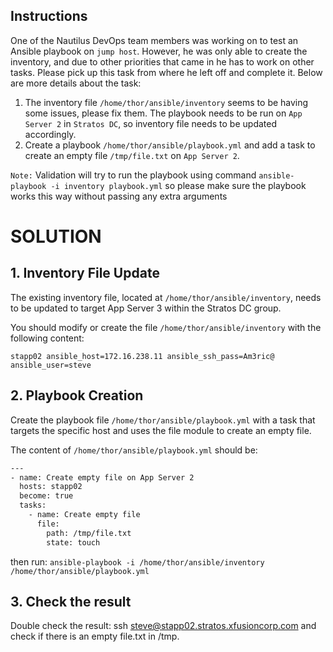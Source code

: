 ## Instructions

One of the Nautilus DevOps team members was working on to test an Ansible playbook on `jump host`. However, he was only able to create the inventory, and due to other 
priorities that came in he has to work on other tasks. Please pick up this task from where he left off and complete it. Below are more details about the task:

1. The inventory file `/home/thor/ansible/inventory` seems to be having some issues, please fix them. The playbook needs to be run on `App Server 2` in `Stratos DC`, so inventory file needs to be updated accordingly.
2. Create a playbook `/home/thor/ansible/playbook.yml` and add a task to create an empty file `/tmp/file.txt` on `App Server 2`.

`Note:` Validation will try to run the playbook using command `ansible-playbook -i inventory playbook.yml` so please make sure the playbook works this way without passing any extra arguments


# SOLUTION

## 1. Inventory File Update
The existing inventory file, located at `/home/thor/ansible/inventory`, needs to be updated to target App Server 3 within the Stratos DC group.

You should modify or create the file `/home/thor/ansible/inventory` with the following content:

`stapp02 ansible_host=172.16.238.11 ansible_ssh_pass=Am3ric@ ansible_user=steve`

## 2. Playbook Creation
Create the playbook file `/home/thor/ansible/playbook.yml` with a task that targets the specific host and uses the file module to create an empty file.

The content of `/home/thor/ansible/playbook.yml` should be:

```bash
---
- name: Create empty file on App Server 2
  hosts: stapp02
  become: true
  tasks:
    - name: Create empty file
      file:
        path: /tmp/file.txt
        state: touch
```


then run: `ansible-playbook -i /home/thor/ansible/inventory /home/thor/ansible/playbook.yml`

## 3. Check the result
Double check the result: ssh steve@stapp02.stratos.xfusioncorp.com and check if there is an empty file.txt in /tmp.
